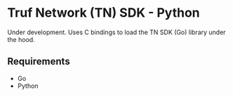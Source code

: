 # Truf Network (TN) SDK - Python

Under development. Uses C bindings to load the TN SDK (Go) library under the hood.

## Requirements
- Go
- Python